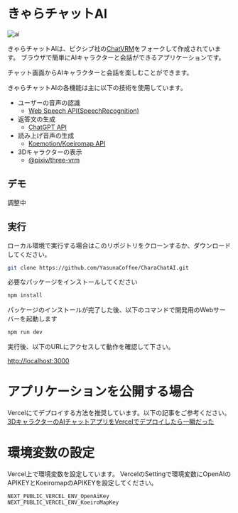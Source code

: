 # きゃらチャットAI
![ai](https://github.com/YasunaCoffee/CharaChatAI/assets/74343879/d5e3698f-1ebc-4809-9e81-cc07a8d07bfb)

きゃらチャットAIは、ピクシブ社の[ChatVRM](https://github.com/pixiv/ChatVRM)をフォークして作成されています。
ブラウザで簡単にAIキャラクターと会話ができるアプリケーションです。

チャット画面からAIキャラクターと会話を楽しむことができます。

きゃらチャットAIの各機能は主に以下の技術を使用しています。

- ユーザーの音声の認識
    - [Web Speech API(SpeechRecognition)](https://developer.mozilla.org/ja/docs/Web/API/SpeechRecognition)
- 返答文の生成
    - [ChatGPT API](https://platform.openai.com/docs/api-reference/chat)
- 読み上げ音声の生成
    - [Koemotion/Koeiromap API](https://koemotion.rinna.co.jp/)
- 3Dキャラクターの表示
    - [@pixiv/three-vrm](https://github.com/pixiv/three-vrm)


## デモ
調整中

## 実行
ローカル環境で実行する場合はこのリポジトリをクローンするか、ダウンロードしてください。

```bash
git clone https://github.com/YasunaCoffee/CharaChatAI.git
```

必要なパッケージをインストールしてください
```bash
npm install
```

パッケージのインストールが完了した後、以下のコマンドで開発用のWebサーバーを起動します
```bash
npm run dev
```

実行後、以下のURLにアクセスして動作を確認して下さい。

[http://localhost:3000](http://localhost:3000) 

# アプリケーションを公開する場合
Vercelにてデプロイする方法を推奨しています。以下の記事をご参考ください。
[3DキャラクターのAIチャットアプリをVercelでデプロイしたら一瞬だった](https://zenn.dev/yasuna/articles/8dc292545b7ea3)

# 環境変数の設定
Vercel上で環境変数を設定しています。
VercelのSettingで環境変数にOpenAIのAPIKEYとKoeiromapのAPIKEYを設定してください。
```
NEXT_PUBLIC_VERCEL_ENV_OpenAiKey
NEXT_PUBLIC_VERCEL_ENV_KoeiroMapKey
```
